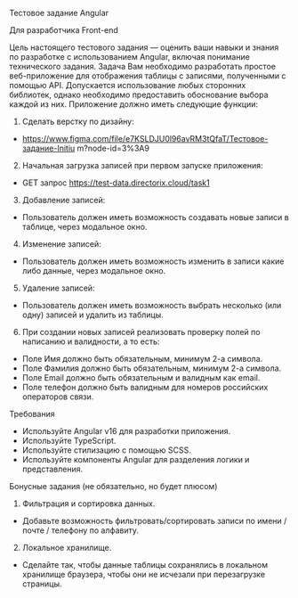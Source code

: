 Тестовое задание Angular

Для разработчика Front-end

Цель настоящего тестового задания — оценить ваши навыки и знания по
разработке с использованием Angular, включая понимание технического задания.
Задача
Вам необходимо разработать простое веб-приложение для отображения таблицы с
записями, полученными с помощью API. Допускается использование любых сторонних
библиотек, однако необходимо предоставить обоснование выбора каждой из них.
Приложение должно иметь следующие функции:
1. Сделать верстку по дизайну:
  - https://www.figma.com/file/e7KSLDJU0l96avRM3tQfaT/Тестовое-задание-Initiu
m?node-id=3%3A9
2. Начальная загрузка записей при первом запуске приложения:
  - GET запрос https://test-data.directorix.cloud/task1
3. Добавление записей:
  - Пользователь должен иметь возможность создавать новые записи в
таблице, через модальное окно.
4. Изменение записей:
  - Пользователь должен иметь возможность изменить в записи какие либо
данные, через модальное окно.
5. Удаление записей:
- Пользователь должен иметь возможность выбрать несколько (или одну)
записей и удалить из таблицы.
6. При создании новых записей реализовать проверку полей по написанию и
валидности, а то есть:
  - Поле Имя должно быть обязательным, минимум 2-а символа.
  - Поле Фамилия должно быть обязательным, минимум 2-а символа.
  - Поле Email должно быть обязательным и валидным как email.
  - Поле телефон должно быть валидным для номеров российских операторов
связи.

Требования
- Используйте Angular v16 для разработки приложения.
- Используйте TypeScript.
- Используйте стилизацию с помощью SCSS.
- Используйте компоненты Angular для разделения логики и представления.

Бонусные задания (не обязательно, но будет плюсом)
1. Фильтрация и сортировка данных.
  - Добавьте возможность фильтровать/сортировать записи по имени / почте /
телефону по алфавиту.
2. Локальное хранилище.
  - Сделайте так, чтобы данные таблицы сохранялись в локальном хранилище
браузера, чтобы они не исчезали при перезагрузке страницы.
